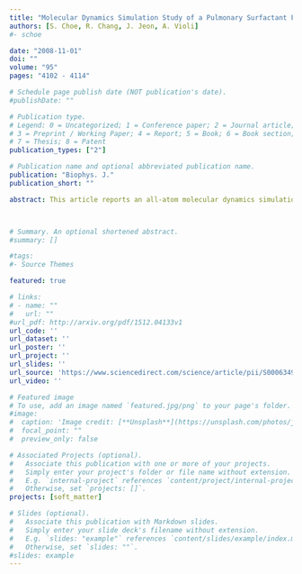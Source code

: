 ```yaml
---
title: "Molecular Dynamics Simulation Study of a Pulmonary Surfactant Film Interacting with a Carbonaceous Nanoparticle"
authors: [S. Choe, R. Chang, J. Jeon, A. Violi]
#- schoe 

date: "2008-11-01"
doi: ""
volume: "95"
pages: "4102 - 4114"

# Schedule page publish date (NOT publication's date).
#publishDate: ""

# Publication type.
# Legend: 0 = Uncategorized; 1 = Conference paper; 2 = Journal article;
# 3 = Preprint / Working Paper; 4 = Report; 5 = Book; 6 = Book section;
# 7 = Thesis; 8 = Patent
publication_types: ["2"]

# Publication name and optional abbreviated publication name.
publication: "Biophys. J."
publication_short: ""

abstract: This article reports an all-atom molecular dynamics simulation to study a model pulmonary surfactant film interacting with a carbonaceous nanoparticle. The pulmonary surfactant is modeled as a dipalmitoylphosphatidylcholine monolayer with a peptide consisting of the first 25 residues from surfactant protein B. The nanoparticle model with a chemical formula C188H53 was generated using a computational code for combustion conditions. The nanoparticle has a carbon cage structure reminiscent of the buckyballs with open ends. A series of molecular-scale structural and dynamical properties of the surfactant film in the absence and presence of nanoparticle are analyzed, including radial distribution functions, mean-square displacements of lipids and nanoparticle, chain tilt angle, and the surfactant protein B peptide helix tilt angle. The results show that the nanoparticle affects the structure and packing of the lipids and peptide in the film, and it appears that the nanoparticle and peptide repel each other. The ability of the nanoparticle to translocate the surfactant film is one of the most important predictions of this study. The potential of mean force for dragging the particle through the film provides such information. The reported potential of mean force suggests that the nanoparticle can easily penetrate the monolayer but further translocation to the water phase is energetically prohibitive. The implication is that nanoparticles can interact with the lung surfactant, as supported by recent experimental data by Bakshi et al.



# Summary. An optional shortened abstract.
#summary: []

#tags:
#- Source Themes

featured: true

# links:
# - name: ""
#   url: ""
#url_pdf: http://arxiv.org/pdf/1512.04133v1
url_code: ''
url_dataset: ''
url_poster: ''
url_project: ''
url_slides: ''
url_source: 'https://www.sciencedirect.com/science/article/pii/S0006349508785503'
url_video: ''

# Featured image
# To use, add an image named `featured.jpg/png` to your page's folder. 
#image:
#  caption: 'Image credit: [**Unsplash**](https://unsplash.com/photos/jdD8gXaTZsc)'
#  focal_point: ""
#  preview_only: false

# Associated Projects (optional).
#   Associate this publication with one or more of your projects.
#   Simply enter your project's folder or file name without extension.
#   E.g. `internal-project` references `content/project/internal-project/index.md`.
#   Otherwise, set `projects: []`.
projects: [soft_matter]

# Slides (optional).
#   Associate this publication with Markdown slides.
#   Simply enter your slide deck's filename without extension.
#   E.g. `slides: "example"` references `content/slides/example/index.md`.
#   Otherwise, set `slides: ""`.
#slides: example
---
```




